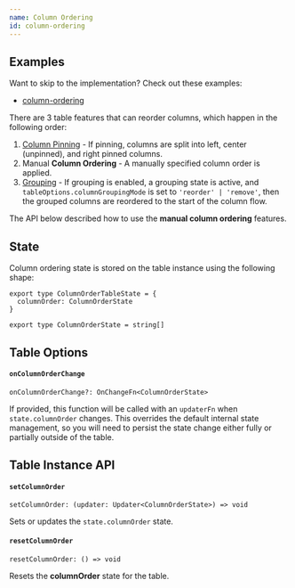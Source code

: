 ```yaml
---
name: Column Ordering
id: column-ordering
---
```


## Examples

Want to skip to the implementation? Check out these examples:

- [column-ordering](../examples/column-ordering)

There are 3 table features that can reorder columns, which happen in the following order:

1. [Column Pinning](../column-pinning) - If pinning, columns are split into left, center (unpinned), and right pinned columns.
2. Manual **Column Ordering** - A manually specified column order is applied.
3. [Grouping](../grouping) - If grouping is enabled, a grouping state is active, and `tableOptions.columnGroupingMode` is set to `'reorder' | 'remove'`, then the grouped columns are reordered to the start of the column flow.

The API below described how to use the **manual column ordering** features.

## State

Column ordering state is stored on the table instance using the following shape:

```tsx
export type ColumnOrderTableState = {
  columnOrder: ColumnOrderState
}

export type ColumnOrderState = string[]
```

## Table Options

#### `onColumnOrderChange`

```tsx
onColumnOrderChange?: OnChangeFn<ColumnOrderState>
```

If provided, this function will be called with an `updaterFn` when `state.columnOrder` changes. This overrides the default internal state management, so you will need to persist the state change either fully or partially outside of the table.

## Table Instance API

#### `setColumnOrder`

```tsx
setColumnOrder: (updater: Updater<ColumnOrderState>) => void
```

Sets or updates the `state.columnOrder` state.

#### `resetColumnOrder`

```tsx
resetColumnOrder: () => void
```

Resets the **columnOrder** state for the table.
